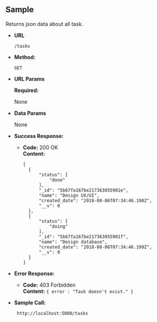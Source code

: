 **Sample**
----
  Returns json data about all task.

* **URL**
    ```
    /tasks
    ```

* **Method:**

  `GET`
  
*  **URL Params**

   **Required:**
 
   None

* **Data Params**

  None

* **Success Response:**

  * **Code:** 200 OK<br />
    **Content:** 
    ```
    [
      {
          "status": [
              "done"
          ],
          "_id": "5b67fa167be217363055901e",
          "name": "Design UX/UI",
          "created_date": "2018-08-06T07:34:46.198Z",
          "__v": 0
      },
      {
          "status": [
              "doing"
          ],
          "_id": "5b67fa167be217363055901f",
          "name": "Design database",
          "created_date": "2018-08-06T07:34:46.199Z",
          "__v": 0
      }
    ]
    ```
 
* **Error Response:**

  * **Code:** 403 Forbidden <br />
    **Content:** `{ error : "Task doesn't exist." }`

* **Sample Call:**

  ```
   http://localhost:5000/tasks
  ```